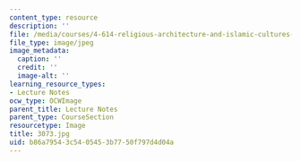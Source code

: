 ```yaml
---
content_type: resource
description: ''
file: /media/courses/4-614-religious-architecture-and-islamic-cultures-fall-2002/b86a79543c5405453b7750f797d4d04a_3073.jpg
file_type: image/jpeg
image_metadata:
  caption: ''
  credit: ''
  image-alt: ''
learning_resource_types:
- Lecture Notes
ocw_type: OCWImage
parent_title: Lecture Notes
parent_type: CourseSection
resourcetype: Image
title: 3073.jpg
uid: b86a7954-3c54-0545-3b77-50f797d4d04a
---
```

